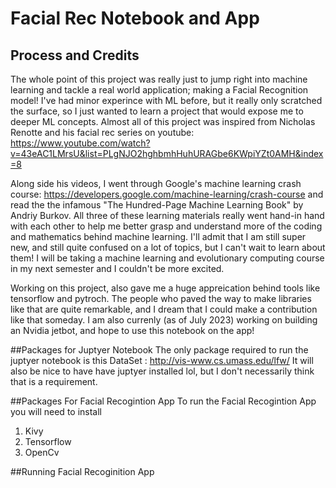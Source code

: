 # Facial Rec Notebook and App
## Process and Credits
The whole point of this project was really just to jump right into machine learning and tackle a real world application; making a Facial Recognition model! I've had minor experince with ML before, but it really only scratched the surface, so I just wanted to learn a project that would expose me to deeper ML concepts. Almost all of this project was inspired from Nicholas Renotte and his facial rec series on youtube: https://www.youtube.com/watch?v=43eAC1LMrsU&list=PLgNJO2hghbmhHuhURAGbe6KWpiYZt0AMH&index=8

Along side his videos, I went through Google's machine learning crash course: https://developers.google.com/machine-learning/crash-course
and read the the infamous "The Hundred-Page Machine Learning Book" by Andriy Burkov. All three of these learning materials really went hand-in hand with each other to help me better grasp and understand more of the coding and mathematics behind machine learning. I'll admit that I am still super new, and still quite confused on a lot of topics, but I can't wait to learn about them! I will be taking a machine learning and evolutionary computing course in my next semester and I couldn't be more excited.

Working on this project, also gave me a huge appreication behind tools like tensorflow and pytroch. The people who paved the way to make libraries like that are quite remarkable, and I dream that I could make a contribution like that someday. I am also currenly (as of July 2023) working on building an Nvidia jetbot, and hope to use this notebook on the app!

##Packages for Juptyer Notebook
The only package required to run the juptyer notebook is this DataSet :
http://vis-www.cs.umass.edu/lfw/
It will also be nice to have have juptyer installed lol, but I don't necessarily think that is a requirement.

##Packages For Facial Recogintion App
To run the Facial Recogintion App you will need to install
1. Kivy
2. Tensorflow
3. OpenCv

##Running Facial Recoginition App


